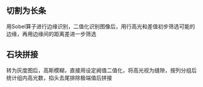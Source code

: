 ## 切割为长条
用Sobel算子进行边缘识别，二值化识别图像后，用行高光和差值初步筛选可能的边缘，再用边缘间的距离差进一步筛选
## 石块拼接
转为灰度图后，高斯模糊，直接用设定阙值二值化，将高光视为缝隙，按列分组后统计组内高光数，掐头去尾排除极端值后拼接